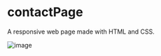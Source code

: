 # contactPage

A responsive web page made with HTML and CSS.

![image](https://github.com/irmozl/contactPage/assets/120363221/1864ccbc-2b8f-42cb-a073-54f702d8c63e)
